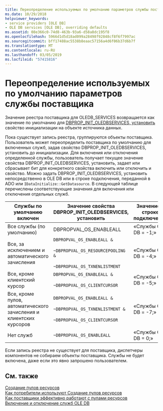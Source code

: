 ```yaml
---
title: Переопределение используемых по умолчанию параметров службы поставщика
ms.date: 10/29/2018
helpviewer_keywords:
- service providers [OLE DB]
- OLE DB services [OLE DB], overriding defaults
ms.assetid: 08e366c0-74d8-463b-93a6-d58a8dc195f8
ms.openlocfilehash: 5966d1d5d18ad099a28498f92848cf8f6f7997ac
ms.sourcegitcommit: bff17488ac5538b8eaac57156a4d6f06b37d6b7f
ms.translationtype: MT
ms.contentlocale: ru-RU
ms.lasthandoff: 03/05/2019
ms.locfileid: "57415816"
---
```

# <a name="overriding-provider-service-defaults"></a>Переопределение используемых по умолчанию параметров службы поставщика

Значение реестра поставщика для OLEDB_SERVICES возвращается как значение по умолчанию для [DBPROP_INIT_OLEDBSERVICES, установить](/previous-versions/windows/desktop/ms716898(v=vs.85)) свойство инициализации на объекте источника данных.

Пока существует запись реестра, группируются объекты поставщика. Пользователь может переопределить поставщика по умолчанию для включенных служб, задав свойство DBPROP_INIT_OLEDBSERVICES, установить до инициализации. Для включения или отключения определенной службы, пользователь получает текущее значение свойства DBPROP_INIT_OLEDBSERVICES, установить, задает или сбрасывает бит для конкретного свойства включить или отключить и свойство. Можно задать DBPROP_INIT_OLEDBSERVICES, установить непосредственно в OLE DB или в строке подключения, переданной в ADO или `IDataInitialize::GetDatasource`. В следующей таблице перечислены соответствующие значения для включения или отключения отдельных служб.

|Службы по умолчанию включен|Значение свойства DBPROP_INIT_OLEDBSERVICES, установить|Значение в строке подключения|
|------------------------------|------------------------------------------------|--------------------------------|
|Все службы (по умолчанию)|DBPROPVAL_OS_ENABLEALL|«Службы OLE DB = -1;»|
|Все, за исключением и автоматического зачисления|`DBPROPVAL_OS_ENABLEALL &`<br /><br /> `~DBPROPVAL_OS_RESOURCEPOOLING &`<br /><br /> `~DBPROPVAL_OS_TXNENLISTMENT`|«Службы OLE DB = -4;»|
|Все, кроме клиентский курсор|`DBPROPVAL_OS_ENABLEALL &`<br /><br /> `~DBPROPVAL_OS_CLIENTCURSOR`|«Службы OLE DB = -5;»|
|Все, кроме пулов, автоматического зачисления и клиентских курсоров|`DBPROPVAL_OS_ENABLEALL &`<br /><br /> `~DBPROPVAL_OS_TXNENLISTMENT &`<br /><br /> `~DBPROPVAL_OS_CLIENTCURSOR`|«Службы OLE DB = -7;»|
|Нет служб|`~DBPROPVAL_OS_ENABLEALL`|«Службы OLE DB = 0;»|

Если запись реестра не существует для поставщика, диспетчеры компонентов не собираем объекты поставщика. Службы не будет включена, даже если это явно запрошено пользователем.

## <a name="see-also"></a>См. также

[Создание пулов ресурсов](/previous-versions/windows/desktop/ms713655(v=vs.85))<br/>
[Как потребители используют Создание пулов ресурсов](/previous-versions/windows/desktop/ms715907(v=vs.85))<br/>
[Как поставщики эффективно работают с пулами ресурсов](/previous-versions/windows/desktop/ms714906(v=vs.85))<br/>
[Включение и отключение служб OLE DB](../../data/oledb/enabling-and-disabling-ole-db-services.md)<br/>
